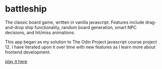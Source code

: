 # battleship
The classic board game, written in vanilla javascript. Features include drag-and-drop ship functionality, random
board generation, smart NPC decisions, and hit/miss animations.

This app began as my solution to The Odin Project javascript course project 12. I have iterated upon it over time 
with new features as I learn more about frontend development.

[play it here](https://chris-newton.github.io/battleship/)
